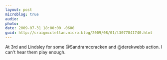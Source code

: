 ```yaml
---
layout: post
microblog: true
audio: 
photo: 
date: 2009-07-31 18:00:00 -0600
guid: http://craigmcclellan.micro.blog/2009/08/01/t3077841740.html
---
```

At 3rd and Lindsley for some @Sandramccracken and @derekwebb action. I can't hear them play enough.
